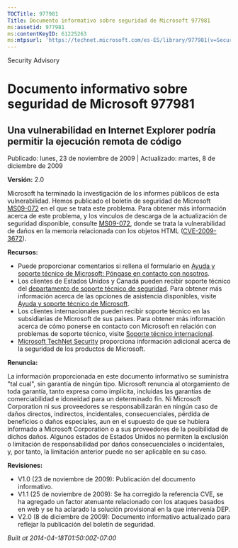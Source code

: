 ```yaml
---
TOCTitle: 977981
Title: Documento informativo sobre seguridad de Microsoft 977981
ms:assetid: 977981
ms:contentKeyID: 61225263
ms:mtpsurl: 'https://technet.microsoft.com/es-ES/library/977981(v=Security.10)'
---
```


Security Advisory

Documento informativo sobre seguridad de Microsoft 977981
=========================================================

Una vulnerabilidad en Internet Explorer podría permitir la ejecución remota de código
-------------------------------------------------------------------------------------

Publicado: lunes, 23 de noviembre de 2009 | Actualizado: martes, 8 de diciembre de 2009

**Versión:** 2.0

Microsoft ha terminado la investigación de los informes públicos de esta vulnerabilidad. Hemos publicado el boletín de seguridad de Microsoft [MS09-072](http://technet.microsoft.com/security/bulletin/ms09-072) en el que se trata este problema. Para obtener más información acerca de este problema, y los vínculos de descarga de la actualización de seguridad disponible, consulte [MS09-072](http://technet.microsoft.com/security/bulletin/ms09-072), donde se trata la vulnerabilidad de daños en la memoria relacionada con los objetos HTML ([CVE-2009-3672](http://www.cve.mitre.org/cgi-bin/cvename.cgi?name=cve-2009-3672)).

**Recursos:**

-   Puede proporcionar comentarios si rellena el formulario en [Ayuda y soporte técnico de Microsoft: Póngase en contacto con nosotros](https://support.microsoft.com/common/survey.aspx?scid=sw;en;1257&amp;showpage=1&amp;ws=technet&amp;sd=tech).
-   Los clientes de Estados Unidos y Canadá pueden recibir soporte técnico del [departamento de soporte técnico de seguridad](http://go.microsoft.com/fwlink/?linkid=21131). Para obtener más información acerca de las opciones de asistencia disponibles, visite [Ayuda y soporte técnico de Microsoft](http://support.microsoft.com/).
-   Los clientes internacionales pueden recibir soporte técnico en las subsidiarias de Microsoft de sus países. Para obtener más información acerca de cómo ponerse en contacto con Microsoft en relación con problemas de soporte técnico, visite [Soporte técnico internacional](http://go.microsoft.com/fwlink/?linkid=21155).
-   [Microsoft TechNet Security](http://go.microsoft.com/fwlink/?linkid=21132) proporciona información adicional acerca de la seguridad de los productos de Microsoft.

**Renuncia:**

La información proporcionada en este documento informativo se suministra "tal cual", sin garantía de ningún tipo. Microsoft renuncia al otorgamiento de toda garantía, tanto expresa como implícita, incluidas las garantías de comerciabilidad e idoneidad para un determinado fin. Ni Microsoft Corporation ni sus proveedores se responsabilizarán en ningún caso de daños directos, indirectos, incidentales, consecuenciales, pérdida de beneficios o daños especiales, aun en el supuesto de que se hubiera informado a Microsoft Corporation o a sus proveedores de la posibilidad de dichos daños. Algunos estados de Estados Unidos no permiten la exclusión o limitación de responsabilidad por daños consecuenciales o incidentales, y, por tanto, la limitación anterior puede no ser aplicable en su caso.

**Revisiones:**

-   V1.0 (23 de noviembre de 2009): Publicación del documento informativo.
-   V1.1 (25 de noviembre de 2009): Se ha corregido la referencia CVE, se ha agregado un factor atenuante relacionado con los ataques basados en web y se ha aclarado la solución provisional en la que intervenía DEP.
-   V2.0 (8 de diciembre de 2009): Documento informativo actualizado para reflejar la publicación del boletín de seguridad.

*Built at 2014-04-18T01:50:00Z-07:00*
